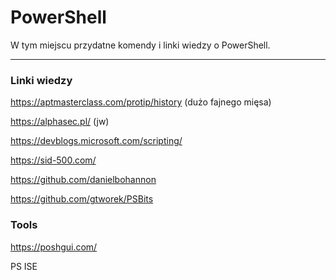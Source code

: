 # PowerShell
W tym miejscu przydatne komendy i linki wiedzy o PowerShell.


-----

### Linki wiedzy

https://aptmasterclass.com/protip/history (dużo fajnego mięsa)

https://alphasec.pl/ (jw)

https://devblogs.microsoft.com/scripting/

https://sid-500.com/

https://github.com/danielbohannon

https://github.com/gtworek/PSBits

### Tools

https://poshgui.com/

PS ISE


